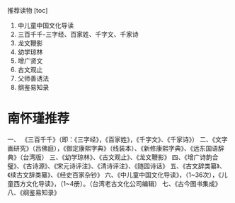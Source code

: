 推荐读物
[toc]

1. 中儿童中国文化导读
2. 三百千千-三字经、百家姓、千字文、千家诗
3. 龙文鞭影
4. 幼学琼林
5. 增广贤文
6. 古文观止
7. 父师善诱法
8. 纲鉴易知录

# 南怀瑾推荐
一、 《三百千千》（即：《三字经》，《百家姓》，《千字文》、《千家诗》）
二、《文字画研究》（吕佛庭），《御定康熙字典》（线装本）、《新修康熙字典》、《远东国语辞典》（台湾版）
三、《幼学琼林》、《古文观止》、《龙文鞭影》
四、《增广诗韵合璧》、《古诗源》、《宋元诗评注》、《清诗评注》、《随园诗话》
五、《古文辞类纂》、《续古文辞类纂》、《经史百家杂钞》
六、《中儿童中国文化导读》，（1~36次），《儿童西方文化导读》，（1~4册）。（台湾老古文化公司编辑）
七、《古今图书集成》
八、《纲鉴易知录》